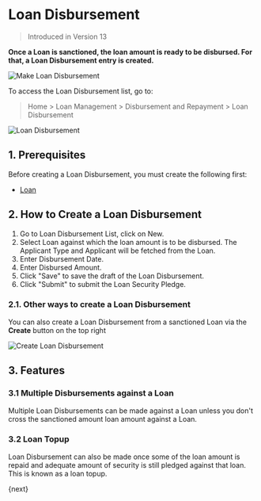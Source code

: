 <!-- add-breadcrumbs -->
# Loan Disbursement
> Introduced in Version 13

**Once a Loan is sanctioned, the loan amount is ready to be disbursed. For that, a Loan Disbursement entry is created.**

<img class="screenshot" alt="Make Loan Disbursement" src="{{docs_base_url}}/v13/assets/img/loan-management/loan-disbursement-flow.png">

To access the Loan Disbursement list, go to:
> Home > Loan Management > Disbursement and Repayment > Loan Disbursement


<img class="screenshot" alt="Loan Disbursement" src="{{docs_base_url}}/v13/assets/img/loan-management/loan-disbursement.png">

## 1. Prerequisites
Before creating a Loan Disbursement, you must create the following first:

* [Loan](/docs/v13/user/manual/en/loan-management/loan)


## 2. How to Create a Loan Disbursement
1. Go to Loan Disbursement List, click on New.
2. Select Loan against which the loan amount is to be disbursed. The Applicant Type and Applicant will be fetched from the Loan.
3. Enter Disbursement Date.
4. Enter Disbursed Amount.
7. Click "Save" to save the draft of the Loan Disbursement.
8. Click "Submit" to submit the Loan Security Pledge.

### 2.1. Other ways to create a Loan Disbursement
You can also create a Loan Disbursement from a sanctioned Loan via the **Create** button on the top right

<img class="screenshot" alt="Create Loan Disbursement" src="{{docs_base_url}}/v13/assets/img/loan-management/create-loan-disbursement.png">

## 3. Features

### 3.1 Multiple Disbursements against a Loan
Multiple Loan Disbursements can be made against a Loan unless you don't cross the sanctioned amount loan amount against a Loan.

### 3.2 Loan Topup
Loan Disbursement can also be made once some of the loan amount is repaid and adequate amount of security is still pledged against that loan. This is known as a loan topup.

{next}



